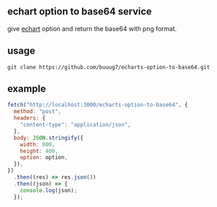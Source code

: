 ## echart option to base64 service

give [echart](https://github.com/apache/incubator-echarts) option and return the base64 with png format.

## usage

```
git clone https://github.com/buuug7/echarts-option-to-base64.git
```

## example

```javascript
fetch("http://localhost:3000/echarts-option-to-base64", {
  method: "post",
  headers: {
    "content-type": "application/json",
  },
  body: JSON.stringify({
    width: 800,
    height: 400,
    option: option,
  }),
})
  .then((res) => res.json())
  .then((json) => {
    console.log(json);
  });
```
